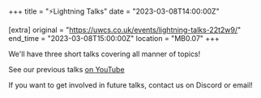 +++
title = "⚡Lightning Talks"
date = "2023-03-08T14:00:00Z"

[extra]
original = "https://uwcs.co.uk/events/lightning-talks-22t2w9/"    
end_time = "2023-03-08T15:00:00Z"
location = "MB0.07"
+++

We'll have three short talks covering all manner of topics!

See our previous talks [on YouTube](https://youtube.com/playlist?list=PLM7py5yAB4FxS3FzpBD4BA29M6Ue5qyVe)

If you want to get involved in future talks, contact us on Discord or email!
